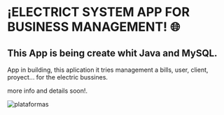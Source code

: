# ¡ELECTRICT SYSTEM APP FOR BUSINESS MANAGEMENT! 🌐

## This App is being create whit Java and MySQL. 

App in building, this aplication it tries management a bills, user, client, proyect... for the electric bussines.

more info and details soon!.

![plataformas](https://github.com/user-attachments/assets/6ffcd386-d03b-4b86-8cd9-fa6e7bab63c2)
